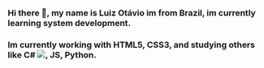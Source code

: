 ### Hi there 👋, my name is Luiz Otávio im from Brazil, im currently learning system development.
### Im currently working with HTML5, CSS3, and studying others like C# <img src="{https://img.shields.io/badge/C%23-239120?style=for-the-badge&logo=c-sharp&logoColor=white}" />, JS, Python.

<!--
**Luiz166/Luiz166** is a ✨ _special_ ✨ repository because its `README.md` (this file) appears on your GitHub profile.

Here are some ideas to get you started:

- 🔭 I’m currently working on ...
- 🌱 I’m currently learning ...
- 👯 I’m looking to collaborate on ...
- 🤔 I’m looking for help with ...
- 💬 Ask me about ...
- 📫 How to reach me: ...
- 😄 Pronouns: ...
- ⚡ Fun fact: ...
-->
